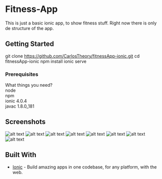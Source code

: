 # Fitness-App

This is just a basic ionic app, to show fitness stuff. Right now there is only de structure of the app.

## Getting Started

git clone https://github.com/CarlosTheory/fitnessApp-ionic.git
cd fitnessApp-ionic
npm install
ionic serve

### Prerequisites

What things you need?<br />
node<br />
npm<br />
ionic 4.0.4<br />
javac 1.8.0_181

## Screenshots

![alt text](screenshots/Screenshot_1.png)
![alt text](screenshots/Screenshot_2.png)
![alt text](screenshots/Screenshot_3.png)
![alt text](screenshots/Screenshot_4.png)
![alt text](screenshots/Screenshot_5.png)
![alt text](screenshots/Screenshot_6.png)
![alt text](screenshots/Screenshot_7.png)
![alt text](screenshots/Screenshot_8.png)

## Built With

* [Ionic](https://ionicframework.com/) - Build amazing apps in one codebase, for any platform, with the web.

